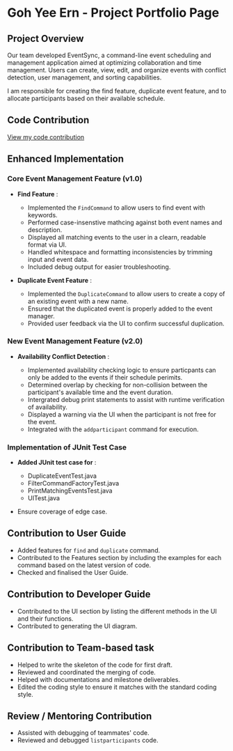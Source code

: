 # Goh Yee Ern - Project Portfolio Page

## Project Overview

Our team developed EventSync, a command-line event scheduling and management application aimed at optimizing collaboration and time management. Users can create, view, edit, and organize events with conflict detection, user management, and sorting capabilities.

I am responsible for creating the find feature, duplicate event feature, and to allocate participants based on their available schedule. 


## Code Contribution

[View my code contribution](https://nus-cs2113-ay2425s2.github.io/tp-dashboard/?search=W13&sort=groupTitle&sortWithin=title&timeframe=commit&mergegroup=&groupSelect=groupByRepos&breakdown=true&checkedFileTypes=docs~functional-code~test-code~other&since=2025-02-21&tabOpen=true&tabType=authorship&tabAuthor=yeeern27&tabRepo=AY2425S2-CS2113-W13-2%2Ftp%5Bmaster%5D&authorshipIsMergeGroup=false&authorshipFileTypes=docs~functional-code~test-code&authorshipIsBinaryFileTypeChecked=false&authorshipIsIgnoredFilesChecked=false)

## Enhanced Implementation

### Core Event Management Feature (v1.0) 

- **Find Feature** : 
   - Implemented the `FindCommand` to allow users to find event with keywords.
   - Performed case-insenstive mathcing against both event names and description.
   - Displayed all matching events to the user in a clearn, readable format via UI.
   - Handled whitespace and formatting inconsistencies by trimming input and event data.
   - Included debug output for easier troubleshooting.
 
- **Duplicate Event Feature** :
   - Implemented the `DuplicateCommand` to allow users to create a copy of an existing event with a new name.
   - Ensured that the duplicated event is properly added to the event manager.
   - Provided user feedback via the UI to confirm successful duplication.
 
 ### New Event Management Feature (v2.0) 
 
 - **Availability Conflict Detection** :

    - Implemented availability checking logic to ensure particpants can only be added to the events if their schedule perimits.
    - Determined overlap by checking for non-collision between the participant's available time and the event duration.
    - Intergrated debug print statements to assist with runtime verification of availability.
    - Displayed a warning via the UI when the participant is not free for the event.
    - Integrated with the `addparticipant` command for execution.
  

### Implementation of JUnit Test Case 
- **Added JUnit test case for** :
    - DuplicateEventTest.java
    - FilterCommandFactoryTest.java
    - PrintMatchingEventsTest.java
    - UITest.java
 
- Ensure coverage of edge case.

## Contribution to User Guide 
- Added features for `find` and `duplicate` command. 
- Contributed to the Features section by including the examples for each command based on the latest version of code.
- Checked and finalised the User Guide.

## Contribution to Developer Guide 
- Contributed to the UI section by listing the different methods in the UI and their functions. 
- Contributed to generating the UI diagram.
  
## Contribution to Team-based task  
  - Helped to write the skeleton of the code for first draft.
  - Reviewed and coordinated the merging of code.
  - Helped with documentations and milestone deliverables.
  - Edited the coding style to ensure it matches with the standard coding style.

## Review / Mentoring Contribution  
  - Assisted with debugging of teammates' code.
  - Reviewed and debugged `listparticipants` code.
    


  

